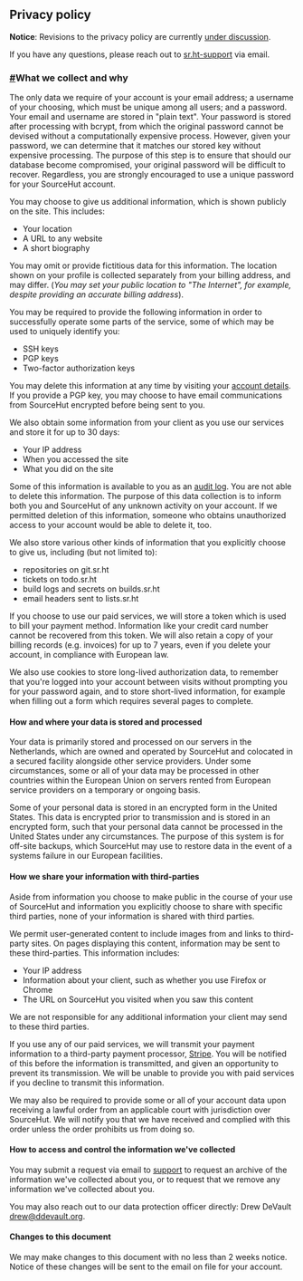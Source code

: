 Privacy policy
--------------

**Notice**: Revisions to the privacy policy are currently [under discussion](https://lists.sr.ht/~sircmpwn/sr.ht-dev/patches/60282).

If you have any questions, please reach out to [sr.ht-support](mailto:~sircmpwn/sr.ht-support@lists.sr.ht) via email.

### [#](#what-we-collect-and-why)What we collect and why

The only data we require of your account is your email address; a username of your choosing, which must be unique among all users; and a password. Your email and username are stored in "plain text". Your password is stored after processing with bcrypt, from which the original password cannot be devised without a computationally expensive process. However, given your password, we can determine that it matches our stored key without expensive processing. The purpose of this step is to ensure that should our database become compromised, your original password will be difficult to recover. Regardless, you are strongly encouraged to use a unique password for your SourceHut account.

You may choose to give us additional information, which is shown publicly on the site. This includes:

* Your location
* A URL to any website
* A short biography

You may omit or provide fictitious data for this information. The location shown on your profile is collected separately from your billing address, and may differ. (_You may set your public location to "The Internet", for example, despite providing an accurate billing address_).

You may be required to provide the following information in order to successfully operate some parts of the service, some of which may be used to uniquely identify you:

* SSH keys
* PGP keys
* Two-factor authorization keys

You may delete this information at any time by visiting your [account details](https://meta.sr.ht/). If you provide a PGP key, you may choose to have email communications from SourceHut encrypted before being sent to you.

We also obtain some information from your client as you use our services and store it for up to 30 days:

* Your IP address
* When you accessed the site
* What you did on the site

Some of this information is available to you as an [audit log](https://meta.sr.ht/security). You are not able to delete this information. The purpose of this data collection is to inform both you and SourceHut of any unknown activity on your account. If we permitted deletion of this information, someone who obtains unauthorized access to your account would be able to delete it, too.

We also store various other kinds of information that you explicitly choose to give us, including (but not limited to):

* repositories on git.sr.ht
* tickets on todo.sr.ht
* build logs and secrets on builds.sr.ht
* email headers sent to lists.sr.ht

If you choose to use our paid services, we will store a token which is used to bill your payment method. Information like your credit card number cannot be recovered from this token. We will also retain a copy of your billing records (e.g. invoices) for up to 7 years, even if you delete your account, in compliance with European law.

We also use cookies to store long-lived authorization data, to remember that you're logged into your account between visits without prompting you for your password again, and to store short-lived information, for example when filling out a form which requires several pages to complete.

#### How and where your data is stored and processed

Your data is primarily stored and processed on our servers in the Netherlands, which are owned and operated by SourceHut and colocated in a secured facility alongside other service providers. Under some circumstances, some or all of your data may be processed in other countries within the European Union on servers rented from European service providers on a temporary or ongoing basis.

Some of your personal data is stored in an encrypted form in the United States. This data is encrypted prior to transmission and is stored in an encrypted form, such that your personal data cannot be processed in the United States under any circumstances. The purpose of this system is for off-site backups, which SourceHut may use to restore data in the event of a systems failure in our European facilities.

#### How we share your information with third-parties

Aside from information you choose to make public in the course of your use of SourceHut and information you explicitly choose to share with specific third parties, none of your information is shared with third parties.

We permit user-generated content to include images from and links to third-party sites. On pages displaying this content, information may be sent to these third-parties. This information includes:

* Your IP address
* Information about your client, such as whether you use Firefox or Chrome
* The URL on SourceHut you visited when you saw this content

We are not responsible for any additional information your client may send to these third parties.

If you use any of our paid services, we will transmit your payment information to a third-party payment processor, [Stripe](https://stripe.com/). You will be notified of this before the information is transmitted, and given an opportunity to prevent its transmission. We will be unable to provide you with paid services if you decline to transmit this information.

We may also be required to provide some or all of your account data upon receiving a lawful order from an applicable court with jurisdiction over SourceHut. We will notify you that we have received and complied with this order unless the order prohibits us from doing so.

#### How to access and control the information we've collected

You may submit a request via email to [support](mailto:~sircmpwn/sr.ht-support@lists.sr.ht) to request an archive of the information we've collected about you, or to request that we remove any information we've collected about you.

You may also reach out to our data protection officer directly: Drew DeVault [drew@ddevault.org](mailto:drew@ddevault.org).

#### Changes to this document

We may make changes to this document with no less than 2 weeks notice. Notice of these changes will be sent to the email on file for your account.